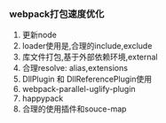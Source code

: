 ### webpack打包速度优化
1. 更新node
2. loader使用是,合理的include,exclude
3. 库文件打包,基于外部依赖环境,external
4. 合理resolve: alias,extensions
5. DllPlugin 和 DllReferencePlugin使用
6. webpack-parallel-uglify-plugin
7. happypack
8. 合理的使用插件和souce-map
